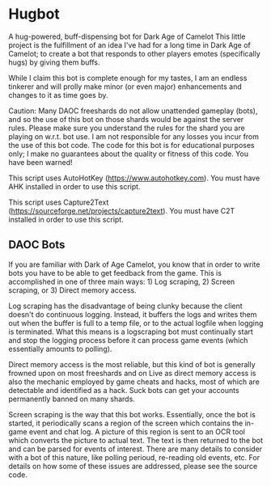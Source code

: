 # Hugbot
A hug-powered, buff-dispensing bot for Dark Age of Camelot
This little project is the fulfillment of an idea I've had for a long time in Dark Age of Camelot; to create a bot that responds to other players emotes (specifically hugs) by giving them buffs.

While I claim this bot is complete enough for my tastes, I am an endless tinkerer and will prolly make minor (or even major) enhancements and changes to it as time goes by.

Caution: Many DAOC freeshards do not allow unattended gameplay (bots), and so the use of this bot on those shards would be against the server rules. Please make sure you understand the rules for the shard you are playing on w.r.t. bot use. I am not responsible for any losses you incur from the use of this bot code. The code for this bot is for educational purposes only; I make no guarantees about the quality or fitness of this code. You have been warned!

This script uses AutoHotKey (https://www.autohotkey.com). You must have AHK installed in order to use this script.

This script uses Capture2Text (https://sourceforge.net/projects/capture2text). You must have C2T installed in order to use this script.

## DAOC Bots

If you are familiar with Dark of Age Camelot, you know that in order to write bots you have to be able to get feedback from the game. This is accomplished in one of three main ways: 1) Log scraping, 2) Screen scraping, or 3) Direct memory access.

Log scraping has the disadvantage of being clunky because the client doesn't do continuous logging. Instead, it buffers the logs and writes them out when the buffer is full to a temp file, or to the actual logfile when logging is terminated. What this means is a logscraping bot must continually start and stop the logging process before it can process game events (which essentially amounts to polling).

Direct memory access is the most reliable, but this kind of bot is generally frowned upon on most freeshards and on Live as direct memory access is also the mechanic employed by game cheats and hacks, most of which are detectable and identified as a hack. Suck bots can get your accounts permanently banned on many shards.

Screen scraping is the way that this bot works. Essentially, once the bot is started, it periodically scans a region of the screen which contains the in-game event and chat log. A picture of this region is sent to an OCR tool which converts the picture to actual text. The text is then returned to the bot and can be parsed for events of interest. There are many details to consider with a bot of this nature, like polling perioud, re-reading old events, etc. For details on how some of these issues are addressed, please see the source code.
